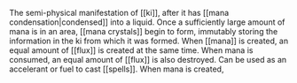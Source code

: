 The semi-physical manifestation of [[ki]], after it has [[mana condensation|condensed]] into a liquid.  Once a sufficiently large amount of mana is in an area, [[mana crystals]] begin to form, immutably storing the information in the ki from which it was formed. When [[mana]] is created, an equal amount of [[flux]] is created at the same time. When mana is consumed, an equal amount of [[flux]] is also destroyed. Can be used as an accelerant or fuel to cast [[spells]]. When mana is created, 